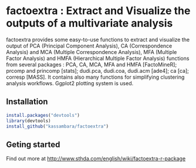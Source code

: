 factoextra : Extract and Visualize the outputs of a multivariate analysis
=========================================================================

factoextra provides some easy-to-use functions to extract and visualize the output of PCA (Principal Component Analysis), CA (Correspondence Analysis) and MCA (Multiple Correspondence Analysis), MFA (Multiple Factor Analysis) and HMFA (Hierarchical Multiple Factor Analysis) functions from several packages : PCA, CA, MCA, MFA and HMFA [FactoMineR]; prcomp and princomp [stats]; dudi.pca, dudi.coa, dudi.acm [ade4]; ca [ca]; corresp [MASS]. It contains also many functions for simplifying clustering analysis workflows. Ggplot2 plotting system is used.

Installation
------------

``` r
install.packages("devtools")
library(devtools)
install_github("kassambara/factoextra")
```

Geting started
--------------

Find out more at <http://www.sthda.com/english/wiki/factoextra-r-package>
